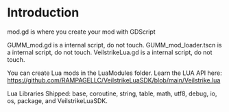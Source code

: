# Introduction
mod.gd is where you create your mod with GDScript

GUMM_mod.gd is a internal script, do not touch.
GUMM_mod_loader.tscn is a internal script, do not touch.
VeilstrikeLua.gd is a internal script, do not touch.

You can create Lua mods in the LuaModules folder. Learn the LUA API here:
https://github.com/RAMPAGELLC/VeilstrikeLuaSDK/blob/main/Veilstrike.lua

Lua Libraries Shipped: base, coroutine, string, table, math, utf8, debug, io, os, package, and VeilstrikeLuaSDK.